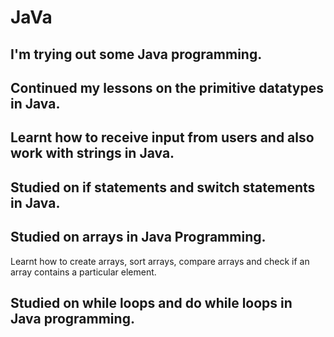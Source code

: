 # JaVa
## I'm trying out some Java programming.

## Continued my lessons on the primitive datatypes in Java.

## Learnt how to receive input from users and also work with strings in Java.

## Studied on if statements and switch statements in Java.

## Studied on arrays in Java Programming.
Learnt how to create arrays, sort arrays, compare arrays and check if an array contains a particular element.

## Studied on while loops and do while loops in Java programming.
